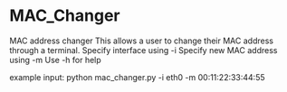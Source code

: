# MAC_Changer
MAC address changer
This allows a user to change their MAC address through a terminal. 
Specify interface using -i
Specify new MAC address using -m
Use -h for help

example input:
python mac_changer.py -i eth0 -m 00:11:22:33:44:55
